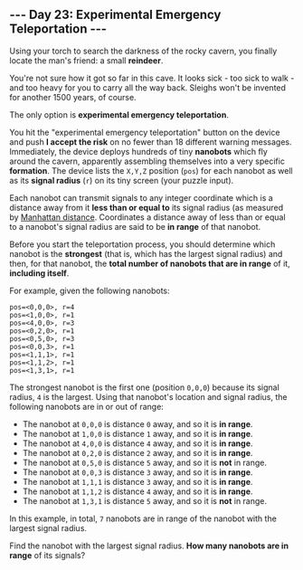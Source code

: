 ## --- Day 23: Experimental Emergency Teleportation ---
Using your torch to search the darkness of the rocky cavern, you finally locate the man's friend: a small **reindeer**.
 
You're not sure how it got so far in this cave. It looks sick - too sick to walk - and too heavy for you to carry all the way back. Sleighs won't be invented for another 1500 years, of course.
 
The only option is **experimental emergency teleportation**.
 
You hit the "experimental emergency teleportation" button on the device and push **I accept the risk** on no fewer than 18 different warning messages. Immediately, the device deploys hundreds of tiny **nanobots** which fly around the cavern, apparently assembling themselves into a very specific **formation**. The device lists the `X,Y,Z` position (`pos`) for each nanobot as well as its **signal radius** (`r`) on its tiny screen (your puzzle input).
 
Each nanobot can transmit signals to any integer coordinate which is a distance away from it **less than or equal to** its signal radius (as measured by [Manhattan distance](https://en.wikipedia.org/wiki/Taxicab_geometry). Coordinates a distance away of less than or equal to a nanobot's signal radius are said to be **in range** of that nanobot.
 
Before you start the teleportation process, you should determine which nanobot is the **strongest** (that is, which has the largest signal radius) and then, for that nanobot, the **total number of nanobots that are in range** of it, **including itself**.
 
For example, given the following nanobots:
 
```
pos=<0,0,0>, r=4
pos=<1,0,0>, r=1
pos=<4,0,0>, r=3
pos=<0,2,0>, r=1
pos=<0,5,0>, r=3
pos=<0,0,3>, r=1
pos=<1,1,1>, r=1
pos=<1,1,2>, r=1
pos=<1,3,1>, r=1
```
 
The strongest nanobot is the first one (position `0,0,0`) because its signal radius, `4` is the largest. Using that nanobot's location and signal radius, the following nanobots are in or out of range:
 
- The nanobot at `0,0,0` is distance `0` away, and so it is **in range**.
- The nanobot at `1,0,0` is distance `1` away, and so it is **in range**.
- The nanobot at `4,0,0` is distance `4` away, and so it is **in range**.
- The nanobot at `0,2,0` is distance `2` away, and so it is **in range**.
- The nanobot at `0,5,0` is distance `5` away, and so it is **not** in range.
- The nanobot at `0,0,3` is distance `3` away, and so it is **in range**.
- The nanobot at `1,1,1` is distance `3` away, and so it is **in range**.
- The nanobot at `1,1,2` is distance `4` away, and so it is **in range**.
- The nanobot at `1,3,1` is distance `5` away, and so it is **not** in range.
 
In this example, in total, `7` nanobots are in range of the nanobot with the largest signal radius.
 
Find the nanobot with the largest signal radius. **How many nanobots are in range** of its signals?
 